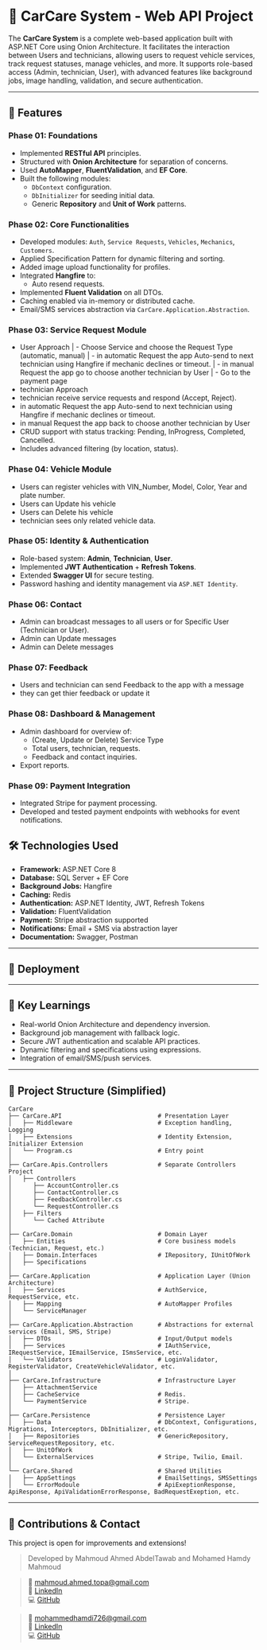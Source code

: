 
# 🚗 CarCare System - Web API Project

The **CarCare System** is a complete web-based application built with ASP.NET Core using Onion Architecture. It facilitates the interaction between Users and technicians, allowing users to request vehicle services, track request statuses, manage vehicles, and more. It supports role-based access (Admin, technician, User), with advanced features like background jobs, image handling, validation, and secure authentication.

---

## 🧩 Features

### Phase 01: Foundations
- Implemented **RESTful API** principles.
- Structured with **Onion Architecture** for separation of concerns.
- Used **AutoMapper**, **FluentValidation**, and **EF Core**.
- Built the following modules:
  - `DbContext` configuration.
  - `DbInitializer` for seeding initial data.
  - Generic **Repository** and **Unit of Work** patterns.

### Phase 02: Core Functionalities
- Developed modules: `Auth`, `Service Requests`, `Vehicles`, `Mechanics`, `Customers`.
- Applied Specification Pattern for dynamic filtering and sorting.
- Added image upload functionality for profiles.
- Integrated **Hangfire** to:
  - Auto resend requests.
- Implemented **Fluent Validation** on all DTOs.
- Caching enabled via in-memory or distributed cache.
- Email/SMS services abstraction via `CarCare.Application.Abstraction`.

### Phase 03: Service Request Module
- User Approach
| - Choose Service and choose the Request Type (automatic, manual)
|     - in automatic Request the app Auto-send to next technician using Hangfire if mechanic declines or timeout.
|     - in manual Request the app go to choose another technician by User
| - Go to the payment page
- technician Approach
 - technician receive service requests and respond (Accept, Reject).
 - in automatic Request the app Auto-send to next technician using Hangfire if mechanic declines or timeout.
 - in manual Request the app back to choose another technician by User
- CRUD support with status tracking: Pending, InProgress, Completed, Cancelled.
- Includes advanced filtering (by location, status).

### Phase 04: Vehicle Module
- Users can register vehicles with VIN_Number, Model, Color, Year and plate number.
- Users can Update his vehicle
- Users can Delete his vehicle
- technician sees only related vehicle data.

### Phase 05: Identity & Authentication
- Role-based system: **Admin**, **Technician**, **User**.
- Implemented **JWT Authentication** + **Refresh Tokens**.
- Extended **Swagger UI** for secure testing.
- Password hashing and identity management via `ASP.NET Identity`.

### Phase 06: Contact
- Admin can broadcast messages to all users or for Specific User (Technician or User).
- Admin can Update messages
- Admin can Delete messages

### Phase 07: Feedback
- Users and technician can send Feedback to the app with a message
- they can get thier feedback or update it

### Phase 08: Dashboard & Management
- Admin dashboard for overview of:
  - (Create, Update or Delete) Service Type
  - Total users, technician, requests.
  - Feedback and contact inquiries.
- Export reports.

### Phase 09: Payment Integration
- Integrated Stripe for payment processing.
- Developed and tested payment endpoints with webhooks for event notifications.

## 🛠️ Technologies Used
- **Framework:** ASP.NET Core 8
- **Database:** SQL Server + EF Core
- **Background Jobs:** Hangfire
- **Caching:** Redis
- **Authentication:** ASP.NET Identity, JWT, Refresh Tokens
- **Validation:** FluentValidation
- **Payment:** Stripe abstraction supported
- **Notifications:** Email + SMS via abstraction layer
- **Documentation:** Swagger, Postman

---

## 🚀 Deployment


---

## 📘 Key Learnings
- Real-world Onion Architecture and dependency inversion.
- Background job management with fallback logic.
- Secure JWT authentication and scalable API practices.
- Dynamic filtering and specifications using expressions.
- Integration of email/SMS/push services.

---

## 📂 Project Structure (Simplified)
```plaintext
CarCare
├── CarCare.API                           # Presentation Layer
│   ├── Middleware                        # Exception handling, Logging
│   ├── Extensions                        # Identity Extension, Initializer Extension
│   └── Program.cs                        # Entry point
│
├── CarCare.Apis.Controllers              # Separate Controllers Project
│   ├── Controllers
│      ├── AccountController.cs
│      ├── ContactController.cs
│      ├── FeedbackController.cs
│      └── RequestController.cs
│   ├── Filters
│      └── Cached Attribute
│
├── CarCare.Domain                        # Domain Layer
│   ├── Entities                          # Core business models (Technician, Request, etc.)
│   ├── Domain.Interfaces                 # IRepository, IUnitOfWork
│   ├── Specifications                    
│
├── CarCare.Application                   # Application Layer (Union Architecture)
│   ├── Services                          # AuthService, RequestService, etc.
│   ├── Mapping                           # AutoMapper Profiles
│   └── ServiceManager                    
│
├── CarCare.Application.Abstraction       # Abstractions for external services (Email, SMS, Stripe)
│   ├── DTOs                              # Input/Output models
│   ├── Services                          # IAuthService, IRequestService, IEmailService, ISmsService, etc.
│   └── Validators                        # LoginValidator, RegisterValidator, CreateVehicleValidator, etc.
│
├── CarCare.Infrastructure                # Infrastructure Layer
│   ├── AttachmentService
│   ├── CacheService                      # Redis.
│   └── PaymentService                    # Stripe.
│
├── CarCare.Persistence                   # Persistence Layer
│   ├── Data                              # DbContext, Configurations, Migrations, Interceptors, DbInitializer, etc.
│   ├── Repositories                      # GenericRepository, ServiceRequestRepository, etc.
│   ├── UnitOfWork                      
│   └── ExternalServices                  # Stripe, Twilio, Email.
│
└── CarCare.Shared                        # Shared Utilities
│   ├── AppSettings                       # EmailSettings, SMSSettings
│   └── ErrorModoule                      # ApiExeptionResponse, ApiResponse, ApiValidationErrorResponse, BadRequestExeption, etc.
```

---

## 🤝 Contributions & Contact
This project is open for improvements and extensions!

> Developed by Mahmoud Ahmed AbdelTawab and Mohamed Hamdy Mahmoud

> 📧 mahmoud.ahmed.topa@gmail.com  
> 🔗 [LinkedIn](https://linkedin.com/in/mahmoud-ahmed-abdeltwab)  
> 💻 [GitHub](https://github.com/Mahmoud-Ahmed-23)

> 📧 mohammedhamdi726@gmail.com  
> 🔗 [LinkedIn](https://www.linkedin.com/in/mohamedhamdy23/)  
> 💻 [GitHub](https://github.com/01124833532mo)

